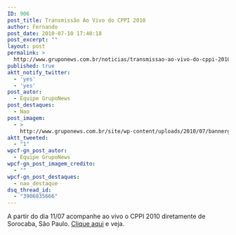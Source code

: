 ```yaml
---
ID: 906
post_title: Transmissão Ao Vivo do CPPI 2010
author: Fernando
post_date: 2010-07-10 17:40:18
post_excerpt: ""
layout: post
permalink: >
  http://www.gruponews.com.br/noticias/transmissao-ao-vivo-do-cppi-2010
published: true
aktt_notify_twitter:
  - 'yes'
  - 'yes'
post_autor:
  - Equipe GrupoNews
post_destaques:
  - Nao
post_imagem:
  - >
    http://www.gruponews.com.br/site/wp-content/uploads/2010/07/bannergrupo.jpg
aktt_tweeted:
  - "1"
wpcf-gn_post_autor:
  - Equipe GrupoNews
wpcf-gn_post_imagem_credito:
  - ""
wpcf-gn_post_destaques:
  - nao_destaque
dsq_thread_id:
  - "3906835666"
---
```

A partir do dia 11/07 acompanhe ao vivo o CPPI 2010 diretamente de Sorocaba, São Paulo. <a href="http://www.gruponews.com.br/webtv" target="_blank">Clique aqui</a> e veja.